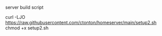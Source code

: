server build script

curl -LJO https://raw.githubusercontent.com/ctonton/homeserver/main/setup2.sh
chmod +x setup2.sh
